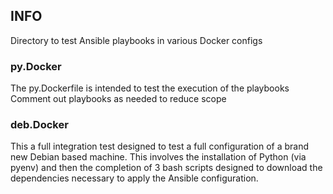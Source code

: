 ## INFO
Directory to test Ansible playbooks in various Docker configs

### py.Docker
The py.Dockerfile is intended to test the execution of the playbooks
Comment out playbooks as needed to reduce scope

### deb.Docker
This a full integration test designed to test a full configuration of a brand new Debian based machine. This involves the installation of Python (via pyenv) and then the completion of 3 bash scripts designed to download the dependencies necessary to apply the Ansible configuration.